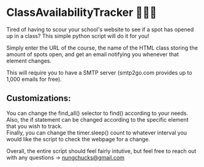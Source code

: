 # ClassAvailabilityTracker 👩‍🏫🔎
Tired of having to scour your school's website to see if a spot has opened up in a class? This simple python script will do it for you! 

Simply enter the URL of the course, the name of the HTML class  storing the amount of spots open, and get an email notifying you whenever that element changes. 

This will require you to have a SMTP server (smtp2go.com provides up to 1,000 emails for free). 

## Customizations: 

You can change the find_all() selector to find() according to your needs. 
Also, the if statement can be changed according to the specific element that you wish to track.  
Finally, you can change the timer.sleep() count to whatever interval you would like the script to check the webpage for a change. 

Overall, the entire script should feel fairly intutive, but feel free to reach out with any questions -> nungchucks@gmail.com
